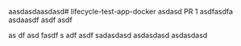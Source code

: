 aasdasdaasdasd# lifecycle-test-app-docker
asdasd
PR 1
asdfasdfa
asdaasdf asdf asdf

as
df asd fasdf
s
adf asdf
sadasdasd
asdasdasd
asdasdasd
